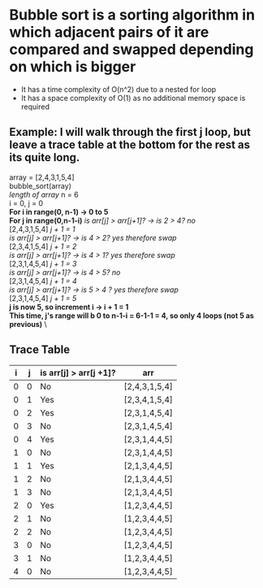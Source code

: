 # Bubble sort is a sorting algorithm in which adjacent pairs of it are compared and swapped depending on which is bigger
- It has a time complexity of O(n^2) due to a nested for loop
- It has a space complexity of O(1) as no additional memory space is required

## Example: I will walk through the first j loop, but leave a trace table at the bottom for the rest as its quite long.
array = [2,4,3,1,5,4] \
bubble_sort(array) \
*length of array* n = 6 \
i = 0, j = 0 \
**For i in range(0, n-1) -> 0 to 5** \
**For j in range(0,n-1-i)**
*is arr[j] > arr[j+1]? -> is 2 > 4? no* \
[2,4,3,1,5,4] *j + 1 = 1* \
*is arr[j] > arr[j+1]? -> is 4 > 2? yes therefore swap* \
[2,3,4,1,5,4] *j + 1 = 2* \
*is arr[j] > arr[j+1]? -> is 4 > 1? yes therefore swap* \
[2,3,1,4,5,4] *j + 1 = 3* \
*is arr[j] > arr[j+1]? -> is 4 > 5? no* \
[2,3,1,4,5,4] *j + 1 = 4* \
*is arr[j] > arr[j+1]? -> is 5 > 4 ? yes therefore swap* \
[2,3,1,4,5,4] *j + 1 = 5* \
**j is now 5, so increment i -> i + 1 = 1** \
**This time, j's range will b 0 to n-1-i = 6-1-1 = 4, so only 4 loops (not 5 as previous)** \

## Trace Table
| i  | j |is arr[j] > arr[j +1]?| arr         |
| ---| - | ---------------------|-------------| 
| 0  | 0 |        No            |[2,4,3,1,5,4]|
| 0  | 1 |        Yes           |[2,3,4,1,5,4]|
| 0  | 2 |        Yes           |[2,3,1,4,5,4]|
| 0  | 3 |        No            |[2,3,1,4,5,4]|
| 0  | 4 |        Yes           |[2,3,1,4,4,5]|
| 1  | 0 |        No            |[2,3,1,4,4,5]|
| 1  | 1 |        Yes           |[2,1,3,4,4,5]|
| 1  | 2 |        No            |[2,1,3,4,4,5]|
| 1  | 3 |        No            |[2,1,3,4,4,5]|
| 2  | 0 |        Yes           |[1,2,3,4,4,5]|
| 2  | 1 |        No            |[1,2,3,4,4,5]|
| 2  | 2 |        No            |[1,2,3,4,4,5]|
| 3  | 0 |        No            |[1,2,3,4,4,5]|
| 3  | 1 |        No            |[1,2,3,4,4,5]|
| 4  | 0 |        No            |[1,2,3,4,4,5]|
